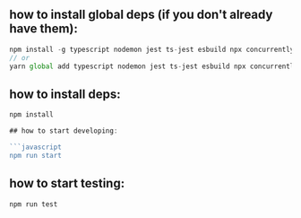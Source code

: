 ## how to install global deps (if you don't already have them):

```javascript
npm install -g typescript nodemon jest ts-jest esbuild npx concurrently
// or
yarn global add typescript nodemon jest ts-jest esbuild npx concurrently
```

## how to install deps:

```javascript
npm install

## how to start developing:

```javascript
npm run start
```

## how to start testing:

```javascript
npm run test
```
